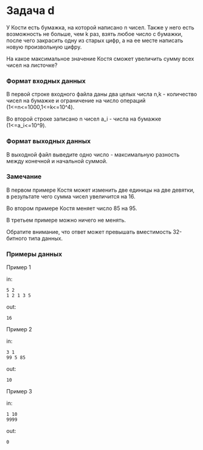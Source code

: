 <!-- RUSSIAN -->
# Задача d

У Кости есть бумажка, на которой написано n чисел. Также у него есть возможность не больше, чем k раз, взять любое число с бумажки, после чего закрасить одну из старых цифр, а на ее месте написать новую произвольную цифру.

На какое максимальное значение Костя сможет увеличить сумму всех чисел на листочке?

### Формат входных данных

В первой строке входного файла даны два целых числа n,k - количество чисел на бумажке и ограничение на число операций (1<=n<=1000,1<=k<=10\^4).

Во второй строке записано n чисел a_i - числа на бумажке (1<=a_i<=10\^9).

### Формат выходных данных 

В выходной файл выведите одно число - максимальную разность между конечной и начальной суммой.

### Замечание 

В первом примере Костя может изменить две единицы на две девятки, в результате чего сумма чисел увеличится на 16.

Во втором примере Костя меняет число 85 на 95.

В третьем примере можно ничего не менять.

Обратите внимание, что ответ может превышать вместимость 32-битного типа данных.

### Примеры данных

Пример 1

in:
```
5 2
1 2 1 3 5
```
out:
```
16
```

Пример 2

in:
```
3 1
99 5 85
```
out:
```
10
```

Пример 3

in:
```
1 10
9999
```
out:
```
0
```